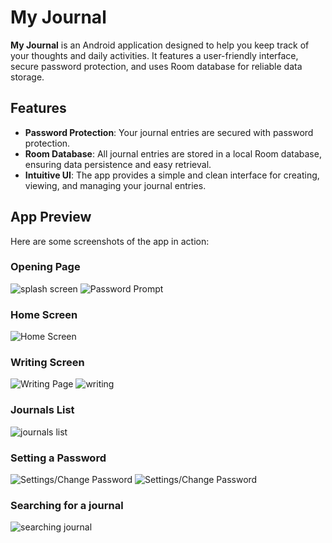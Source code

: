 # My Journal

**My Journal** is an Android application designed to help you keep track of your thoughts and daily activities. It features a user-friendly interface, secure password protection, and uses Room database for reliable data storage.

## Features

- **Password Protection**: Your journal entries are secured with password protection. 
- **Room Database**: All journal entries are stored in a local Room database, ensuring data persistence and easy retrieval.
- **Intuitive UI**: The app provides a simple and clean interface for creating, viewing, and managing your journal entries.

## App Preview

Here are some screenshots of the app in action:

### Opening Page
![splash screen](./screenshots/splashscreen.jpg)
![Password Prompt](./screenshots/password.jpg)

### Home Screen
![Home Screen](./screenshots/homescreen.jpg)

### Writing Screen
![Writing Page](./screenshots/writingpage.jpg)
![writing](./screenshots/writing.jpg)

### Journals List
![journals list](./screenshots/journals.jpg)

### Setting a Password
![Settings/Change Password](./screenshots/settingpassword.jpg)
![Settings/Change Password](./screenshots/settingpassword2.jpg)

### Searching for a journal
![searching journal](./screenshots/search.jpg)



